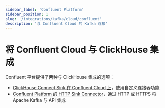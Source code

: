 ```yaml
---
sidebar_label: 'Confluent Platform'
sidebar_position: 1
slug: '/integrations/kafka/cloud/confluent'
description: '与 Confluent Cloud 的 Kafka 连接'
---
```



# 将 Confluent Cloud 与 ClickHouse 集成

Confluent 平台提供了两种与 ClickHouse 集成的选项：

* [ClickHouse Connect Sink 在 Confluent Cloud 上](./custom-connector.md)，使用自定义连接器功能
* [Confluent Platform 的 HTTP Sink Connector](./kafka-connect-http.md)，通过 HTTP 或 HTTPS 将 Apache Kafka 与 API 集成
